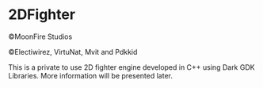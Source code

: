 # 2DFighter
©MoonFire Studios

©Electiwirez, VirtuNat, Mvit and Pdkkid

This is a private to use 2D fighter engine developed in C++ using Dark GDK Libraries. 
More information will be presented later.
